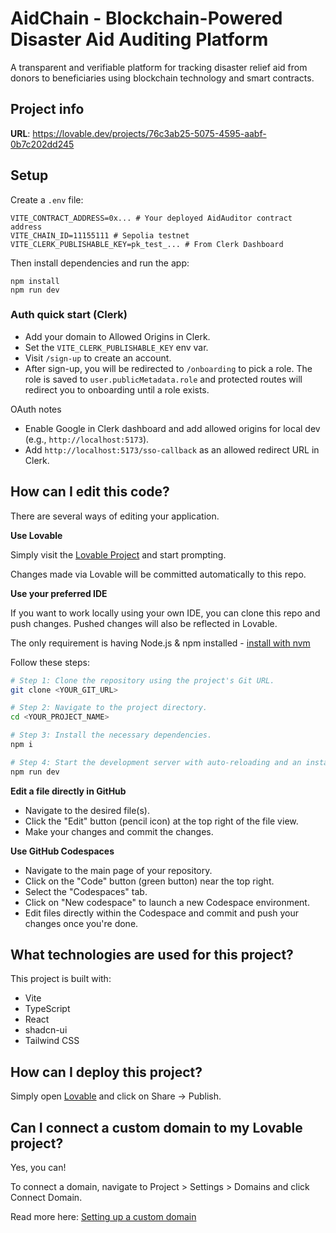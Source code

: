 # AidChain - Blockchain-Powered Disaster Aid Auditing Platform

A transparent and verifiable platform for tracking disaster relief aid from donors to beneficiaries using blockchain technology and smart contracts.

## Project info

**URL**: https://lovable.dev/projects/76c3ab25-5075-4595-aabf-0b7c202dd245

## Setup

Create a `.env` file:

```
VITE_CONTRACT_ADDRESS=0x... # Your deployed AidAuditor contract address
VITE_CHAIN_ID=11155111 # Sepolia testnet
VITE_CLERK_PUBLISHABLE_KEY=pk_test_... # From Clerk Dashboard
```

Then install dependencies and run the app:

```
npm install
npm run dev
```

### Auth quick start (Clerk)

- Add your domain to Allowed Origins in Clerk.
- Set the `VITE_CLERK_PUBLISHABLE_KEY` env var.
- Visit `/sign-up` to create an account.
- After sign-up, you will be redirected to `/onboarding` to pick a role. The role is saved to `user.publicMetadata.role` and protected routes will redirect you to onboarding until a role exists.

OAuth notes

- Enable Google in Clerk dashboard and add allowed origins for local dev (e.g., `http://localhost:5173`).
- Add `http://localhost:5173/sso-callback` as an allowed redirect URL in Clerk.

## How can I edit this code?

There are several ways of editing your application.

**Use Lovable**

Simply visit the [Lovable Project](https://lovable.dev/projects/76c3ab25-5075-4595-aabf-0b7c202dd245) and start prompting.

Changes made via Lovable will be committed automatically to this repo.

**Use your preferred IDE**

If you want to work locally using your own IDE, you can clone this repo and push changes. Pushed changes will also be reflected in Lovable.

The only requirement is having Node.js & npm installed - [install with nvm](https://github.com/nvm-sh/nvm#installing-and-updating)

Follow these steps:

```sh
# Step 1: Clone the repository using the project's Git URL.
git clone <YOUR_GIT_URL>

# Step 2: Navigate to the project directory.
cd <YOUR_PROJECT_NAME>

# Step 3: Install the necessary dependencies.
npm i

# Step 4: Start the development server with auto-reloading and an instant preview.
npm run dev
```

**Edit a file directly in GitHub**

- Navigate to the desired file(s).
- Click the "Edit" button (pencil icon) at the top right of the file view.
- Make your changes and commit the changes.

**Use GitHub Codespaces**

- Navigate to the main page of your repository.
- Click on the "Code" button (green button) near the top right.
- Select the "Codespaces" tab.
- Click on "New codespace" to launch a new Codespace environment.
- Edit files directly within the Codespace and commit and push your changes once you're done.

## What technologies are used for this project?

This project is built with:

- Vite
- TypeScript
- React
- shadcn-ui
- Tailwind CSS

## How can I deploy this project?

Simply open [Lovable](https://lovable.dev/projects/76c3ab25-5075-4595-aabf-0b7c202dd245) and click on Share -> Publish.

## Can I connect a custom domain to my Lovable project?

Yes, you can!

To connect a domain, navigate to Project > Settings > Domains and click Connect Domain.

Read more here: [Setting up a custom domain](https://docs.lovable.dev/features/custom-domain#custom-domain)

